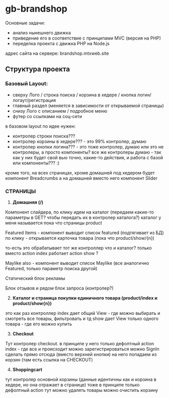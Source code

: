 # gb-brandshop

Основные задачи:

- анализ нынешнего движка
- приведение его в соответствие с принципами MVC (версия на PHP)
- переделка проекта с движка PHP на Node.js

адрес сайта на сервере: brandshop.mtxweb.site

## Структура проекта

### Базовый Layout:
- сверху Лого / строка поиска / корзина в хедере / кнопка логин/логаут/регистрация
- главный раздел (меняется в зависимости от открываемой страницы)
- снизу Лого с описанием / подробное меню
- футер со ссылками на соц-сети

в базовом layout по идее нужен:
- контролер строки поиска???
- контролер корзины в хедере??? - это 99% контролер, думаю
- контролер кнопки логина??? - это тоже контролер, думаю
или это не контролеры, а просто компоненты?
все же контролеры думаю - так как у них будет свой вью точно, какие-то действия, и работа с базой
или компоненты??? :)

кроме того, на всех страницах, кроме домашней под хедером будет компонент Breadcrumbs
а на домашней вместо него компонент Slider

### СТРАНИЦЫ

1. **Домашняя (/)**

Компонент слайдера, по клику идем на каталог (передаем какие-то параметры в GET? чтобы передать их в контролер каталога?)
каталог у меня называется пока что страницы product

Featured Items - компонент выводит список featured (подтягивает из БД)
по клику - открывается карточка товара (пока что product/show/{n})

то-есть это обрабатывает тот же контроллер что и каталог? только вместо action index работает action show ?

Maylike also - компонент выводит список Maylike (все аналогично Featured, только параметр поиска другой)

Статический блок рекламы

Блок отзывов и рядом блок запроса (контролер?)

2. **Каталог и страница покупки единичного товара (product/index и product/show{n})**

это как раз контроллер
index дает общий View - где можно выбирать и смотреть все товары, фильтровать и тд
show дает View только одного товара - где его можно купить

3. **Checkout**

Тут контролер checkout. в принципе у него только дефолтный action
index - где все и происходит
можно зарегистрироваться
можно SignIn сделать прямо отсюда (вместо верхней кнопки)
на него попадаем из корзин (там есть ссылка на CHECKOUT)

4. **Shoppingcart**

тут контролер основной корзины (данные идентичны как и корзина в хедере, но она отражает в странице)
тоже в принципе только дефолтный action
тут можно удалять товары
можно очистить корзину
